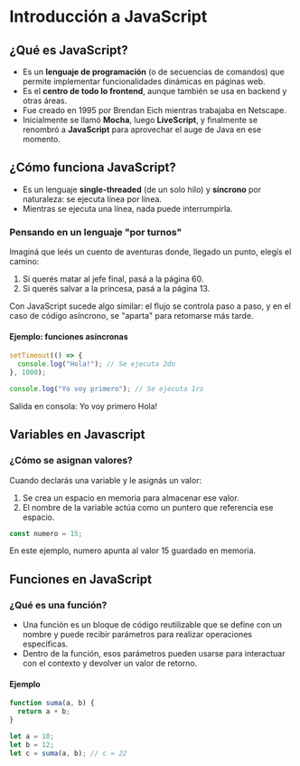 # Introducción a JavaScript

## ¿Qué es JavaScript?

- Es un **lenguaje de programación** (o de secuencias de comandos) que permite implementar funcionalidades dinámicas en páginas web.
- Es el **centro de todo lo frontend**, aunque también se usa en backend y otras áreas.
- Fue creado en 1995 por Brendan Eich mientras trabajaba en Netscape.
- Inicialmente se llamó **Mocha**, luego **LiveScript**, y finalmente se renombró a **JavaScript** para aprovechar el auge de Java en ese momento.

## ¿Cómo funciona JavaScript?

- Es un lenguaje **single-threaded** (de un solo hilo) y **síncrono** por naturaleza: se ejecuta línea por línea.
- Mientras se ejecuta una línea, nada puede interrumpirla.

### Pensando en un lenguaje "por turnos"

Imaginá que leés un cuento de aventuras donde, llegado un punto, elegís el camino:

1. Si querés matar al jefe final, pasá a la página 60.
2. Si querés salvar a la princesa, pasá a la página 13.

Con JavaScript sucede algo similar: el flujo se controla paso a paso, y en el caso de código asíncrono, se "aparta" para retomarse más tarde.

#### Ejemplo: funciones asíncronas

```js
setTimeout(() => {
  console.log("Hola!"); // Se ejecuta 2do
}, 1000);

console.log("Yo voy primero"); // Se ejecuta 1ro
```

Salida en consola:
Yo voy primero
Hola!

## Variables en Javascript

### ¿Cómo se asignan valores?

Cuando declarás una variable y le asignás un valor:

1. Se crea un espacio en memoria para almacenar ese valor.
2. El nombre de la variable actúa como un puntero que referencia ese espacio.

```js
const numero = 15;
```

En este ejemplo, numero apunta al valor 15 guardado en memoria.

## Funciones en JavaScript

### ¿Qué es una función?

- Una función es un bloque de código reutilizable que se define con un nombre y puede recibir parámetros para realizar operaciones específicas.
- Dentro de la función, esos parámetros pueden usarse para interactuar con el contexto y devolver un valor de retorno.

#### Ejemplo

```js
function suma(a, b) {
  return a + b;
}

let a = 10;
let b = 12;
let c = suma(a, b); // c = 22
```
